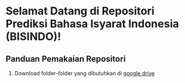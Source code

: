 # Selamat Datang di Repositori Prediksi Bahasa Isyarat Indonesia (BISINDO)!
## Panduan Pemakaian Repositori
1. Download folder-folder yang dibutuhkan di [google drive](https://drive.google.com/drive/folders/15iAxkns5FkJtP6h-YjcQpuVcPF8eP3SR?usp=sharing)
